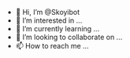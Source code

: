 - 👋 Hi, I’m @Skoyibot
- 👀 I’m interested in ...
- 🌱 I’m currently learning ...
- 💞️ I’m looking to collaborate on ...
- 📫 How to reach me ...

<!---
Skoyibot/Skoyibot is a ✨ special ✨ repository because its `README.md` (this file) appears on your GitHub profile.
You can click the Preview link to take a look at your changes.
--->
